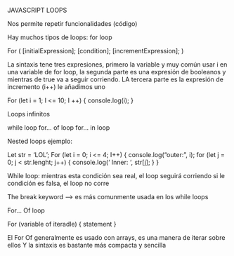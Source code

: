 JAVASCRIPT LOOPS 

Nos permite repetir funcionalidades (código)

Hay muchos tipos de loops: 
for loop

For ( 
     [initialExpression];
     [condition];
     [incrementExpression];
)

La sintaxis tene tres expresiones, primero la variable y muy común usar i en una variable de for loop, la segunda parte es una expresión de booleanos y mientras de true va a seguir corriendo. LA tercera parte es la expresión de incremento (i++) le añadimos uno 

For (let i = 1; I <= 10; I ++) {
 	console.log(i);
}

Loops infinitos


while loop
for… of loop
for… in loop

Nested loops  ejemplo: 

Let str = ‘LOL’; 
For (let i = 0; i <= 4; I++) {
	console.log(“outer:”, i); 
	for (let j = 0; j < str.lenght; j++) {
		console.log(‘   Inner: ‘, str[j]; 
	}
}

While loop: mientras esta condición sea real, el loop seguirá corriendo 
si le condición es falsa, el loop no corre 

The break keyword —> es más comunmente usada en los while loops 

For… Of loop 

For (variable of iteradle) { 
	statement 
}

El For Of generalmente es usado con arrays, es una manera de iterar sobre ellos 
Y la sintaxis es bastante más compacta y sencilla 